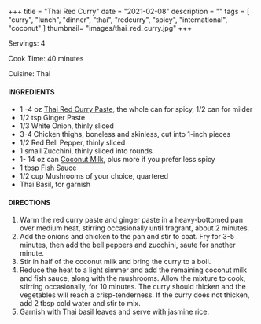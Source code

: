 +++
title = "Thai Red Curry"
date = "2021-02-08"
description = ""
tags = [
    "curry",
    "lunch",
    "dinner",
    "thai",
    "redcurry",
    "spicy",
    "international",
    "coconut"
]
thumbnail= "images/thai_red_curry.jpg"
+++

Servings: 4 <!--more-->

Cook Time: 40 minutes

Cuisine: Thai

#### INGREDIENTS 

* 1 -4 oz [Thai Red Curry Paste](https://amzn.to/2NmwVBf), the whole can for spicy, 1/2 can for milder
* 1/2 tsp Ginger Paste
* 1/3 White Onion, thinly sliced
* 3-4 Chicken thighs, boneless and skinless, cut into 1-inch pieces 
* 1/2 Red Bell Pepper, thinly sliced 
* 1 small Zucchini, thinly sliced into rounds 
* 1- 14 oz can [Coconut Milk](https://amzn.to/2Zjwtq0), plus more if you prefer less spicy 
* 1 tbsp [Fish Sauce](https://amzn.to/2Zi2peI)
* 1/2 cup Mushrooms of your choice, quartered
* Thai Basil, for garnish 

#### DIRECTIONS 

1. Warm the red curry paste and ginger paste in a heavy-bottomed pan over medium heat, stirring occasionally until fragrant, about 2 minutes.
2. Add the onions and chicken to the pan and stir to coat. Fry for 3-5 minutes, then add the bell peppers and zucchini, saute for another minute.
3. Stir in half of the coconut milk and bring the curry to a boil.
4. Reduce the heat to a light simmer and add the remaining coconut milk and fish sauce, along with the mushrooms. Allow the mixture to cook, stirring occasionally, for 10 minutes. The curry should thicken and the vegetables will reach a crisp-tenderness. If the curry does not thicken, add 2 tbsp cold water and stir to mix.
5. Garnish with Thai basil leaves and serve with jasmine rice.
